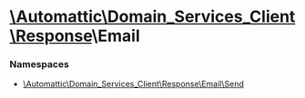 # [\Automattic](../namespaces/automattic.md)[\Domain_Services_Client](../namespaces/automattic-domain-services-client.md)[\Response](../namespaces/automattic-domain-services-client-response.md)\Email

### Namespaces

* [\Automattic\Domain_Services_Client\Response\Email\Send](../namespaces/automattic-domain-services-client-response-email-send.md)
